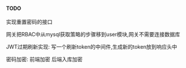 #### TODO
实现重置密码的接口

网关把RBAC中从mysql获取策略的步骤移到user模块,网关不需要连接数据库

JWT过期刷新实现: 写一个刷新token的中间件,生成新的token放到响应头中

密码加密: 前端加密 后端入库加密